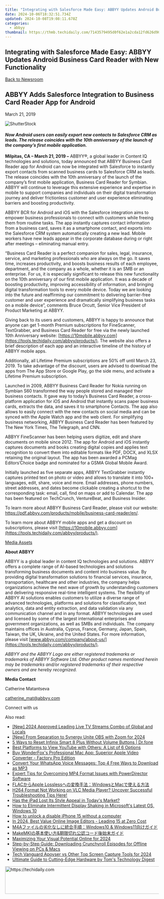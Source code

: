 ```yaml
---
title: "Integrating with Salesforce Made Easy: ABBYY Updates Android Business Card Reader with New Functionality"
date: 2024-10-06T18:32:51.734Z
updated: 2024-10-08T19:08:11.678Z
categories:
  - abbyy
thumbnail: https://thmb.techidaily.com/7143579495d0f62e1a2cda12fd626d9036d87a576b32c356f772aa95549b6f82.jpg
---
```


## Integrating with Salesforce Made Easy: ABBYY Updates Android Business Card Reader with New Functionality

[Back to Newsroom](https://tools.techidaily.com/abbyy/products/)

## ABBYY Adds Salesforce Integration to Business Card Reader App for Android

March 21, 2019

![ShutterStock](https://content.abbyy.com/-/media/project/abbyy/abbyy/branchtemplates/shutterstock_1272462163_1296-x-729.jpg?h=729&iar=0&w=1296)

#### _Now Android users can easily export new contacts to Salesforce CRM as leads. The release coincides with the 10th anniversary of the launch of the company’s first mobile application._

**Milpitas, CA – March 21, 2019 –** ABBYY®, a global leader in Content IQ technologies and solutions, today announced that ABBYY Business Card Reader app for Android can now be integrated with Salesforce to instantly export contacts from scanned business cards to Salesforce CRM as leads. The release coincides with the 10th anniversary of the launch of the company’s first mobile application, Business Card Reader for Symbian. ABBYY will continue to leverage this extensive experience and expertise in mobile to support companies and individuals on their digital transformation journey and deliver frictionless customer and user experience eliminating barriers and boosting productivity.

ABBYY BCR for Android and iOS with the Salesforce integration aims to empower business professionals to connect with customers while freeing them from routine tasks. The app instantly captures contact information from a business card, saves it as a smartphone contact, and exports into the Salesforce CRM system automatically creating a new lead. Mobile workers have new leads appear in the corporate database during or right after meetings – eliminating manual entry.

“Business Card Reader is a perfect companion for sales, legal, insurance, service, and marketing professionals who are always on the go. It saves time, increases productivity, and boosts business results of each employee, department, and the company as a whole, whether it is an SMB or an enterprise. For us, it is especially significant to release this new functionality on the 10th anniversary of our first mobile application. It was a decade of boosting productivity, improving accessibility of information, and bringing digital transformation tools to every mobile device. Today we are looking into the future and reaffirming our commitment to delivering barrier-free customer and user experience and dramatically simplifying business tasks on a mobile device”, comments Bruce Orcutt, Senior Vice President of Product Marketing at ABBYY.

Giving back to its users and customers, ABBYY is happy to announce that anyone can get 1-month Premium subscriptions for FineScanner, TextGrabber, and Business Card Reader for free via the newly launched 10th Anniversary website: [https://10mobile.abbyy.com](https://tools.techidaily.com/abbyy/products/). The website also offers a brief description of each app and an interactive timeline of the history of ABBYY mobile apps.

Additionally, all Lifetime Premium subscriptions are 50% off until March 23, 2019\. To take advantage of the discount, users are advised to download the apps from The App Store or Google Play, go the side menu, and activate a Lifetime Premium subscription.

Launched in 2009, ABBYY Business Card Reader for Nokia running on Symbian S60 transformed the way people stored and managed their business contacts. It gave way to today’s Business Card Reader, a cross-platform application for iOS and Android that instantly scans paper business cards, extracts the data, and saves it to smartphone Contacts. The app also allows to easily connect with the new contacts on social media and can be synced with the Apple Watch app and the web client. For simplifying business networking, ABBYY Business Card Reader has been featured by The New York Times, The Telegraph, and CNN.

ABBYY FineScanner has been helping users digitize, edit and share documents on mobile since 2012\. The app for Android and iOS instantly captures documents and books creating digital copies and applies text recognition to convert them into editable formats like PDF, DOCX, and XLSX retaining the original layout. The app has been awarded a PCMag Editors’Choice badge and nominated for a GSMA Global Mobile Award.

Initially launched as five separate apps, ABBYY TextGrabber instantly captures printed text on photo or video and allows to translate it into 100+ languages, edit, share, voice and more. Email addresses, phone numbers, street addresses, and dates become clickable creating a shortcut to the corresponding task: email, call, find on maps or add to Calendar. The app has been featured on TechCrunch, VentureBeat, and Business Insider.

To learn more about ABBYY Business Card Reader, please visit our website: <https://pdf.abbyy.com/products/mobile/business-card-reader/en/>.

To learn more about ABBYY mobile apps and get a discount on subscriptions, please visit [https://10mobile.abbyy.com](https://tools.techidaily.com/abbyy/products/).

[Media Assets](http://bit.ly/10YMediaKit "media assets")

**About ABBYY**

ABBYY is a global leader in content IQ technologies and solutions. ABBYY offers a complete range of AI-based technologies and solutions transforming business documents and content into business value. By providing digital transformation solutions to financial services, insurance, transportation, healthcare and other industries, the company helps organizations achieve the next wave of growth by understanding customers and delivering responsive real-time intelligent systems. The flexibility of ABBYY AI solutions enables customers to utilize a diverse range of advanced technologies, platforms and solutions for classification, text analytics, data and entity extraction, and data validation via any communication channel and in any format. ABBYY technologies are used and licensed by some of the largest international enterprises and government organizations, as well as SMBs and individuals. The company maintains offices in Australia, Cyprus, France, Germany, Japan, Spain, Taiwan, the UK, Ukraine, and the United States. For more information, please visit [www.abbyy.com/company/about-us/](https://tools.techidaily.com/abbyy/products/).

_ABBYY and the ABBYY Logo are either registered trademarks or trademarks of ABBYY Software Ltd. Other product names mentioned herein may be trademarks and/or registered trademarks of their respective owners and are hereby recognized._

**Media Contact**

Catherine Matantseva

[catherine\_mat@abbyy.com](https://tools.techidaily.com/abbyy/products/)

Connect with us

<ins class="adsbygoogle"
     style="display:block"
     data-ad-format="autorelaxed"
     data-ad-client="ca-pub-7571918770474297"
     data-ad-slot="1223367746"></ins>

<ins class="adsbygoogle"
     style="display:block"
     data-ad-client="ca-pub-7571918770474297"
     data-ad-slot="8358498916"
     data-ad-format="auto"
     data-full-width-responsive="true"></ins>

<span class="atpl-alsoreadstyle">Also read:</span>
<div><ul>
<li><a href="https://fox-info.techidaily.com/new-2024-approved-leading-live-tv-streams-combo-of-global-and-locals/"><u>[New] 2024 Approved Leading Live TV Streams Combo of Global and Locals</u></a></li>
<li><a href="https://screen-capture.techidaily.com/new-from-separation-to-synergy-unite-obs-with-zoom-for-2024/"><u>[New] From Separation to Synergy Unite OBS with Zoom for 2024</u></a></li>
<li><a href="https://phone-solutions.techidaily.com/5-ways-to-reset-infinix-smart-8-plus-without-volume-buttons-drfone-by-drfone-reset-android-reset-android/"><u>5 Ways to Reset Infinix Smart 8 Plus Without Volume Buttons | Dr.fone</u></a></li>
<li><a href="https://discover-advanced.techidaily.com/best-platforms-to-view-youtube-with-others-a-list-of-6-options/"><u>Best Platforms to View YouTube with Others: A List of 6 Options</u></a></li>
<li><a href="https://discover-advanced.techidaily.com/buy-wonderfoxs-professional-mac-app-superior-apple-video-converter-factory-pro-edition/"><u>Buy WonderFox's Professional Mac App: Superior Apple Video Converter - Factory Pro Edition</u></a></li>
<li><a href="https://discover-advanced.techidaily.com/convert-your-whatsapp-voice-messages-top-4-free-ways-to-download-as-mp3/"><u>Convert Your WhatsApp Voice Messages: Top 4 Free Ways to Download as MP3</u></a></li>
<li><a href="https://discover-advanced.techidaily.com/expert-tips-for-overcoming-mp4-format-issues-with-powerdirector-software/"><u>Expert Tips for Overcoming MP4 Format Issues with PowerDirector Software</u></a></li>
<li><a href="https://discover-advanced.techidaily.com/flacapple-losslesswindowsmac/"><u>FLACからApple Losslessへの変換手法：WindowsとMacで使える方法</u></a></li>
<li><a href="https://discover-advanced.techidaily.com/h264-format-not-working-on-vlc-media-player-uncover-successful-troubleshooting-tips-here/"><u>H264 Format Not Working on VLC Media Player? Uncover Successful Troubleshooting Tips Here!</u></a></li>
<li><a href="https://discover-advanced.techidaily.com/has-the-ipad-lost-its-style-appeal-in-todays-market/"><u>Has the iPad Lost Its Style Appeal in Today's Market?</u></a></li>
<li><a href="https://win-howtos.techidaily.com/how-to-eliminate-intermittent-display-shaking-in-microsofts-latest-os-windows-10/"><u>How to Eliminate Intermittent Display Shaking in Microsoft's Latest OS, Windows 10</u></a></li>
<li><a href="https://review-topics.techidaily.com/how-to-unlock-a-disable-iphone-15-without-a-computer-by-drfone-ios-unlock-ios-unlock/"><u>How to unlock a disable iPhone 15 without a computer</u></a></li>
<li><a href="https://extra-information.techidaily.com/in-2024-best-value-online-image-editors-leading-15-at-zero-cost/"><u>In 2024, Best Value Online Image Editors - Leading 15 at Zero Cost</u></a></li>
<li><a href="https://discover-advanced.techidaily.com/m4awindows10-and-windows11/"><u>M4Aファイルの劣化なしに統合手順：Windows10 & Windows11向けガイド</u></a></li>
<li><a href="https://discover-advanced.techidaily.com/makemkiand/"><u>MakeMKIの基本使い方&期限切れ公認コード後始末ガイド</u></a></li>
<li><a href="https://extra-skills.techidaily.com/maximizing-your-visual-potential-online-for-2024/"><u>Maximizing Your Visual Potential Online for 2024</u></a></li>
<li><a href="https://win-comparisons.techidaily.com/step-by-step-guide-downloading-crunchyroll-episodes-for-offline-viewing-on-pcs-and-macs/"><u>Step-by-Step Guide: Downloading Crunchyroll Episodes for Offline Viewing on PCs & Macs</u></a></li>
<li><a href="https://visual-screen-recording.techidaily.com/tech-vanguard-apoyser-vs-other-top-screen-capture-tools-for-2024/"><u>Tech Vanguard Apoyser vs Other Top Screen Capture Tools for 2024</u></a></li>
<li><a href="https://hardware-reviews.techidaily.com/ultimate-guide-to-cutting-edge-hardware-by-toms-technology-digest/"><u>Ultimate Guide to Cutting-Edge Hardware by Tom's Technology Digest</u></a></li>
</ul></div>

<!-- affiliate ads begin -->
<a href="https://appsumo.8odi.net/c/5597632/2144310/7443" target="_top" id="2144310">
  <img src="//a.impactradius-go.com/display-ad/7443-2144310" border="0" alt="https://techidaily.com" width="728" height="90"/>
</a>
<img height="0" width="0" src="https://appsumo.8odi.net/i/5597632/2144310/7443" style="position:absolute;visibility:hidden;" border="0" />
<!-- affiliate ads end -->

